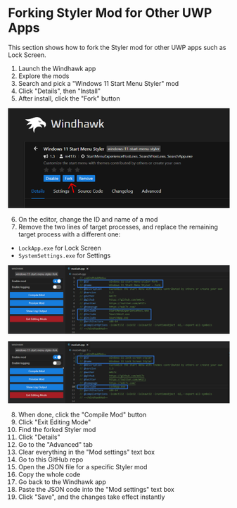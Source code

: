 # Forking Styler Mod for Other UWP Apps
This section shows how to fork the Styler mod for other UWP apps such as Lock Screen.

1. Launch the Windhawk app
2. Explore the mods
3. Search and pick a "Windows 11 Start Menu Styler" mod
4. Click "Details", then "Install"
5. After install, click the "Fork" button

![](https://github.com/AromaKitsune/Windows-XAML-Styles/blob/main/screenshots/Fork1.png)

6. On the editor, change the ID and name of a mod
7. Remove the two lines of target processes, and replace the remaining target process with a different one:
  - `LockApp.exe` for Lock Screen
  - `SystemSettings.exe` for Settings

![](https://github.com/AromaKitsune/Windows-XAML-Styles/blob/main/screenshots/Fork2.png)

![](https://github.com/AromaKitsune/Windows-XAML-Styles/blob/main/screenshots/Fork3.png)

8. When done, click the "Compile Mod" button
9. Click "Exit Editing Mode"
10. Find the forked Styler mod
11. Click "Details"
12. Go to the "Advanced" tab
13. Clear everything in the "Mod settings" text box
14. Go to this GitHub repo
15. Open the JSON file for a specific Styler mod
16. Copy the whole code
17. Go back to the Windhawk app
18. Paste the JSON code into the "Mod settings" text box
19. Click "Save", and the changes take effect instantly
